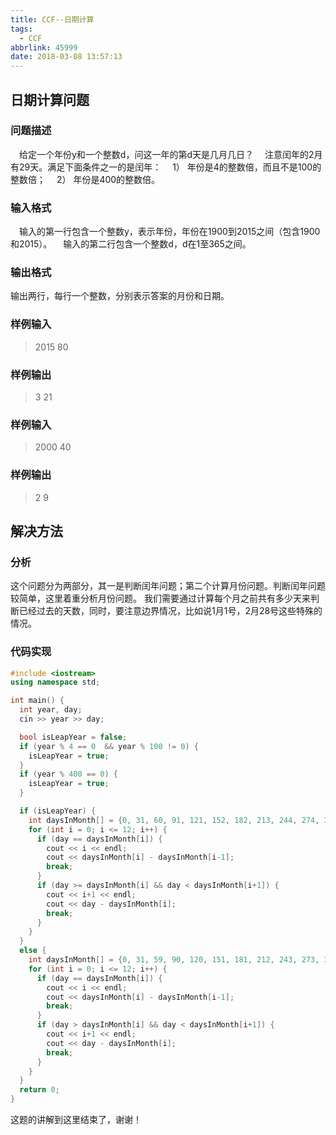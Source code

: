 ```yaml
---
title: CCF--日期计算
tags:
  - CCF
abbrlink: 45999
date: 2018-03-08 13:57:13
---
```

## 日期计算问题
### 问题描述
&emsp;给定一个年份y和一个整数d，问这一年的第d天是几月几日？
&emsp;注意闰年的2月有29天。满足下面条件之一的是闰年：
&emsp;1） 年份是4的整数倍，而且不是100的整数倍；
&emsp;2） 年份是400的整数倍。
<!-- more -->

### 输入格式
&emsp;输入的第一行包含一个整数y，表示年份，年份在1900到2015之间（包含1900和2015）。
&emsp;输入的第二行包含一个整数d，d在1至365之间。

### 输出格式
输出两行，每行一个整数，分别表示答案的月份和日期。

### 样例输入
> 2015
> 80

### 样例输出
> 3
> 21

### 样例输入
> 2000
> 40

### 样例输出
> 2
> 9

## 解决方法
### 分析
这个问题分为两部分，其一是判断闰年问题；第二个计算月份问题。判断闰年问题较简单，这里着重分析月份问题。
我们需要通过计算每个月之前共有多少天来判断已经过去的天数，同时，要注意边界情况，比如说1月1号，2月28号这些特殊的情况。
### 代码实现
```C++
#include <iostream>
using namespace std;

int main() {
  int year, day;
  cin >> year >> day;

  bool isLeapYear = false;
  if (year % 4 == 0  && year % 100 != 0) {
    isLeapYear = true;
  }
  if (year % 400 == 0) {
    isLeapYear = true;
  }

  if (isLeapYear) {
    int daysInMonth[] = {0, 31, 60, 91, 121, 152, 182, 213, 244, 274, 305, 335, 366};
    for (int i = 0; i <= 12; i++) {
      if (day == daysInMonth[i]) {
        cout << i << endl;
        cout << daysInMonth[i] - daysInMonth[i-1];
        break;
      }
      if (day >= daysInMonth[i] && day < daysInMonth[i+1]) {
        cout << i+1 << endl;
        cout << day - daysInMonth[i];
        break;
      }
    }
  }
  else {
    int daysInMonth[] = {0, 31, 59, 90, 120, 151, 181, 212, 243, 273, 304, 334, 365};
    for (int i = 0; i <= 12; i++) {
      if (day == daysInMonth[i]) {
        cout << i << endl;
        cout << daysInMonth[i] - daysInMonth[i-1];
        break;
      }
      if (day > daysInMonth[i] && day < daysInMonth[i+1]) {
        cout << i+1 << endl;
        cout << day - daysInMonth[i];
        break;
      }
    }
  }
  return 0;
}
```

这题的讲解到这里结束了，谢谢！
